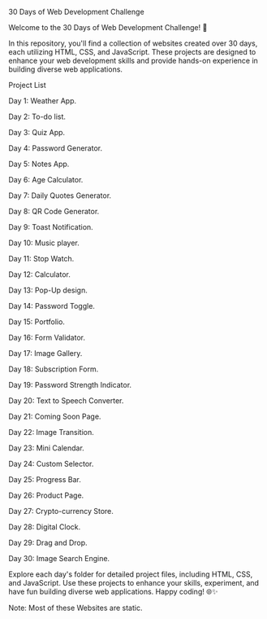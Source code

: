 30 Days of Web Development Challenge

Welcome to the 30 Days of Web Development Challenge! 🚀

In this repository, you'll find a collection of websites created over 30 days, each utilizing HTML, CSS, and JavaScript. These projects are designed to enhance your web development skills and provide hands-on experience in building diverse web applications.

Project List

Day 1: Weather App.

Day 2: To-do list.

Day 3: Quiz App.

Day 4: Password Generator.

Day 5: Notes App.

Day 6: Age Calculator.

Day 7: Daily Quotes Generator.

Day 8: QR Code Generator.

Day 9:  Toast Notification.

Day 10: Music player.

Day 11: Stop Watch.

Day 12: Calculator.

Day 13: Pop-Up design.

Day 14: Password Toggle.

Day 15: Portfolio.

Day 16: Form Validator.

Day 17: Image Gallery.

Day 18: Subscription Form. 

Day 19: Password Strength Indicator.

Day 20: Text to Speech Converter.

Day 21: Coming Soon Page.

Day 22: Image Transition.

Day 23: Mini Calendar.

Day 24: Custom Selector.

Day 25: Progress Bar.

Day 26: Product Page.

Day 27: Crypto-currency Store.

Day 28: Digital Clock.

Day 29: Drag and Drop.

Day 30: Image Search Engine.


Explore each day's folder for detailed project files, including HTML, CSS, and JavaScript. Use these projects to enhance your skills, experiment, and have fun building diverse web applications.
Happy coding! 🌐✨

Note: Most of these Websites are static.
